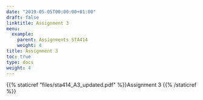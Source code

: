 ```yaml
---
date: "2019-05-05T00:00:00+01:00"
draft: false
linktitle: Assignment 3
menu:
  example:
    parent: Assignments STA414
    weight: 4
title: Assignment 3
toc: true
type: docs
weight: 4
---
```


{{% staticref "files/sta414_A3_updated.pdf" %}}Assignment 3 {{% /staticref %}}